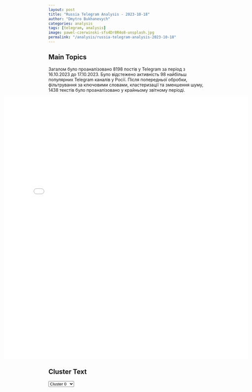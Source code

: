 ```yaml
---
layout: post
title: "Russia Telegram Analysis - 2023-10-18"
author: "Dmytro Bukhanevych"
categories: analysis
tags: [telegram, analysis]
image: pawel-czerwinski-sfs4Dr8R4o8-unsplash.jpg
permalink: "/analysis/russia-telegram-analysis-2023-10-18"
---
```


<style>
    /* Adjusting iframe-container styles */
    .wide-iframe-container {
        width: calc(100% + 30vw);  /* Extending the width */
        margin-left: -15vw;       /* Negative margin to push to the left */
        overflow: hidden;         /* In case the iframe content spills over */
    }

    .wide-iframe-container iframe {
        width: 100%;  /* Making the iframe take the full width of its container */
        border: none; /* Removing any borders from the iframe */
    }

    /* Toggle mechanism */
    .hidden {
        display: none;
    }
    
    .show-content-target:checked + .show-content {
        display: block;
    }
</style>

<h2>Main Topics</h2>
<p>Загалом було проаналізовано 8198 постів у Telegram за період з 16.10.2023 до 17.10.2023. Було відстежено активність 98 найбільш популярних Telegram каналів у Росії. Після попередньої обробки, фільтрування за ключовими словами, кластеризації та зменшення шуму, 1438 текстів було проаналізовано у крайньому звітному періоді.</p>
<!-- Embedding Main Plotly Visualization -->
<div class="wide-iframe-container">
    <iframe src="{{site.baseurl}}/visualizations/2023-10-18/fig_topics_time.html" height="850"></iframe>
</div>


<h2>Cluster Text</h2>

<!-- Dropdown to select a cluster -->
<select id="clusterSelector" onchange="displayClusterText()">
<option value="0">Cluster 0</option><option value="1">Cluster 1</option><option value="2">Cluster 2</option><option value="3">Cluster 3</option><option value="4">Cluster 4</option><option value="5">Cluster 5</option><option value="6">Cluster 6</option><option value="7">Cluster 7</option><option value="8">Cluster 8</option><option value="9">Cluster 9</option><option value="10">Cluster 10</option><option value="11">Cluster 11</option><option value="12">Cluster 12</option><option value="13">Cluster 13</option><option value="14">Cluster 14</option><option value="15">Cluster 15</option><option value="16">Cluster 16</option><option value="17">Cluster 17</option>
</select>

<!-- Display area for the selected cluster's text -->
<div id="clusterTextDisplay" class="hidden"></div>

<script type="text/javascript">
    var clusterDetails = {"0": "<b>Total Posts:</b> 174<br><b>Date:</b> 2023-10-17 22:33:37+03:00<br><b>Author:</b> lentadnya<br><b>Link:</b> https://t.me/s/lentadnya/94150<br><b>Subscribers:</b> 229400<br><b>Text:</b> \u0422\u0435\u043a\u0441\u0442: \ud83d\udd3a \u0414\u0435\u043c\u043e\u043d\u0441\u0442\u0440\u0430\u043d\u0442\u044b \u0430\u0442\u0430\u043a\u043e\u0432\u0430\u043b\u0438 \u0438\u0437\u0440\u0430\u0438\u043b\u044c\u0441\u043a\u043e\u0435 \u043f\u043e\u0441\u043e\u043b\u044c\u0441\u0442\u0432\u043e \u0432 \u0418\u043e\u0440\u0434\u0430\u043d\u0438\u0438. \u0427\u0442\u043e \u0435\u0449\u0451 \u0438\u0437\u0432\u0435\u0441\u0442\u043d\u043e \u043e \u043f\u043e\u0441\u043b\u0435\u0434\u0441\u0442\u0432\u0438\u044f\u0445 \u0440\u0430\u043a\u0435\u0442\u043d\u043e\u0433\u043e \u0443\u0434\u0430\u0440\u0430 \u043f\u043e \u0431\u043e\u043b\u044c\u043d\u0438\u0446\u0435 \u0432 \u0441\u0435\u043a\u0442\u043e\u0440\u0435 \u0413\u0430\u0437\u0430:\u2014 \u0421\u0428\u0410 \u043f\u0440\u0438\u0437\u0432\u0430\u043b\u0438 \u0418\u0437\u0440\u0430\u0438\u043b\u044c \u00ab\u0441\u043e\u0431\u043b\u044e\u0434\u0430\u0442\u044c \u0437\u0430\u043a\u043e\u043d\u044b \u0432\u043e\u0439\u043d\u044b\u00bb;\u2014 \u042d\u0440\u0434\u043e\u0433\u0430\u043d \u043f\u0440\u0438\u0437\u0432\u0430\u043b \u043c\u0435\u0436\u0434\u0443\u043d\u0430\u0440\u043e\u0434\u043d\u043e\u0435 \u0441\u043e\u043e\u0431\u0449\u0435\u0441\u0442\u0432\u043e \u043f\u0440\u0438\u043d\u044f\u0442\u044c \u043c\u0435\u0440\u044b, \u0447\u0442\u043e\u0431\u044b \u043e\u0441\u0442\u0430\u043d\u043e\u0432\u0438\u0442\u044c \u043d\u0435\u0432\u0438\u0434\u0430\u043d\u043d\u0443\u044e \u0436\u0435\u0441\u0442\u043e\u043a\u043e\u0441\u0442\u044c;\u2014 \u0410\u0440\u043c\u0438\u044f \u043e\u0431\u043e\u0440\u043e\u043d\u044b \u0418\u0437\u0440\u0430\u0438\u043b\u044f \u043e\u0442\u0440\u0438\u0446\u0430\u0435\u0442 \u0441\u0432\u043e\u044e \u043f\u0440\u0438\u0447\u0430\u0441\u0442\u043d\u043e\u0441\u0442\u044c \u043a \u0432\u0437\u0440\u044b\u0432\u0443;\u2014 \u0418\u0437\u0440\u0430\u0438\u043b\u044c \u0440\u0435\u043a\u043e\u043c\u0435\u043d\u0434\u043e\u0432\u0430\u043b \u0441\u0432\u043e\u0438\u043c \u0433\u0440\u0430\u0436\u0434\u0430\u043d\u0430\u043c \u0432 \u0422\u0443\u0440\u0446\u0438\u0438 \u0441\u0440\u043e\u0447\u043d\u043e \u043f\u043e\u043a\u0438\u043d\u0443\u0442\u044c \u044d\u0442\u0443 \u0441\u0442\u0440\u0430\u043d\u0443;\u2014 \u041c\u0430\u0441\u0441\u043e\u0432\u044b\u0435 \u0430\u043a\u0446\u0438\u0438 \u043f\u0440\u043e\u0442\u0435\u0441\u0442\u0430 \u043f\u0440\u043e\u0445\u043e\u0434\u044f\u0442 \u0432 \u0425\u0435\u0432\u0440\u043e\u043d\u0435, \u0432 \u0418\u0435\u0440\u0443\u0441\u0430\u043b\u0438\u043c\u0435 \u043d\u0430\u0447\u0430\u043b\u0430\u0441\u044c \u0441\u0442\u0440\u0435\u043b\u044c\u0431\u0430\ud83d\udc49 \u041f\u043e\u0434\u043f\u0438\u0448\u0438\u0441\u044c \u043d\u0430 \u041b\u0435\u043d\u0442\u0443 \u0434\u043d\u044f", "1": "<b>Total Posts:</b> 15<br><b>Date:</b> 2023-10-17 23:18:29+03:00<br><b>Author:</b> bbbreaking<br><b>Link:</b> https://t.me/s/bbbreaking/167696<br><b>Subscribers:</b> 1560000<br><b>Text:</b> \u0422\u0435\u043a\u0441\u0442: \u26a1\ufe0f\u0411\u0430\u0439\u0434\u0435\u043d \u043f\u043b\u0430\u043d\u0438\u0440\u0443\u0435\u0442 \u0437\u0430\u043f\u0440\u043e\u0441\u0438\u0442\u044c \u0443 \u041a\u043e\u043d\u0433\u0440\u0435\u0441\u0441\u0430 \u043e\u043a\u043e\u043b\u043e $100 \u043c\u043b\u0440\u0434 \u043d\u0430 \u043f\u043e\u043c\u043e\u0449\u044c \u0423\u043a\u0440\u0430\u0438\u043d\u0435 \u0438 \u0418\u0437\u0440\u0430\u0438\u043b\u044e \u2014 Bloomberg", "2": "<b>Total Posts:</b> 383<br><b>Date:</b> 2023-10-17 17:04:02+03:00<br><b>Author:</b> bloknot_rossiya<br><b>Link:</b> https://t.me/s/bloknot_rossiya/46423<br><b>Subscribers:</b> 202800<br><b>Text:</b> \u0422\u0435\u043a\u0441\u0442: \u0412\u0421\u0423 \u043d\u0430\u043d\u0435\u0441\u043b\u0438 \u0440\u0430\u043a\u0435\u0442\u043d\u044b\u0435 \u0443\u0434\u0430\u0440\u044b \u043f\u043e \u0411\u0435\u0440\u0434\u044f\u043d\u0441\u043a\u0443 \u0438 \u041b\u0443\u0433\u0430\u043d\u0441\u043a\u0443: \u043f\u043e\u0441\u0442\u0443\u043f\u0430\u0435\u0442 \u0438\u043d\u0444\u043e\u0440\u043c\u0430\u0446\u0438\u044f \u043e \u0432\u043e\u0437\u043c\u043e\u0436\u043d\u043e\u043c \u0441\u0435\u0440\u044c\u0435\u0437\u043d\u043e\u043c \u0443\u0449\u0435\u0440\u0431\u0435 \u0443\u0434\u0430\u0440\u043d\u044b\u043c \u0432\u0435\u0440\u0442\u043e\u043b\u0435\u0442\u0430\u043c \u041a\u0430-52\u0411\u044b\u0432\u0448\u0438\u0439 \u0434\u0435\u043f\u0443\u0442\u0430\u0442 \u0412\u0435\u0440\u0445\u043e\u0432\u043d\u043e\u0439 \u0440\u0430\u0434\u044b \u041e\u043b\u0435\u0433 \u0426\u0430\u0440\u0435\u0432 \u0441\u043e\u043e\u0431\u0449\u0438\u043b \u043e \u0441\u0435\u0440\u0438\u0438 \u0432\u0437\u0440\u044b\u0432\u043e\u0432 \u0432 \u0411\u0435\u0440\u0434\u044f\u043d\u0441\u043a\u0435 \u0432 2:30: \u043f\u043e \u0435\u0433\u043e \u0434\u0430\u043d\u043d\u044b\u043c, \u00ab\u0431\u044b\u043b\u043e \u043f\u043e\u043f\u0430\u0434\u0430\u043d\u0438\u0435 \u043f\u043e \u043d\u0430\u0448\u0438\u043c \u0430\u044d\u0440\u043e\u0434\u0440\u043e\u043c\u0430\u043c\u00bb. \u0421\u043e \u0441\u0442\u043e\u0440\u043e\u043d\u044b \u041c\u0438\u043d\u043e\u0431\u043e\u0440\u043e\u043d\u044b \u0420\u0424 \u043e\u043f\u0440\u043e\u0432\u0435\u0440\u0436\u0435\u043d\u0438\u044f \u043d\u0435\u0442, \u0430 \u0435\u0441\u0442\u044c \u0442\u043e\u043b\u044c\u043a\u043e \u0434\u0430\u043d\u043d\u044b\u0435 \u043e\u0431 \u0443\u0441\u043f\u0435\u0448\u043d\u043e\u0439 \u0440\u0430\u0431\u043e\u0442\u0435 \u041f\u0412\u041e. \u041d\u043e \u043e \u043a\u0430\u043a\u043e\u043c \u0433\u043e\u0440\u043e\u0434\u0435 \u0440\u0435\u0447\u044c - \u043d\u0435 \u044f\u0441\u043d\u043e. \u0420\u044f\u0434 \u0440\u043e\u0441\u0441\u0438\u0439\u0441\u043a\u0438\u0445 \u0432\u043e\u0435\u043d\u043a\u043e\u0440\u043e\u0432 \u043f\u043e\u0434\u0442\u0432\u0435\u0440\u0436\u0434\u0430\u0435\u0442: \u0443\u0434\u0430\u0440 \u0431\u044b\u043b! WarGonzo \u043f\u0438\u0448\u0435\u0442, \u0447\u0442\u043e \u043d\u043e\u0447\u044c\u044e \u0412\u0421\u0423 \u0430\u0442\u0430\u043a\u043e\u0432\u0430\u043b\u0438 \u0430\u044d\u0440\u043e\u0434\u0440\u043e\u043c \u0432 \u0440\u0430\u0439\u043e\u043d\u0435 \u0411\u0435\u0440\u0434\u044f\u043d\u0441\u043a\u0430. \u041f\u0440\u0435\u0434\u043f\u043e\u043b\u043e\u0436\u0438\u0442\u0435\u043b\u044c\u043d\u043e - \u0440\u0430\u043a\u0435\u0442\u0430\u043c\u0438 ATACMS \u0441 \u043a\u0430\u0441\u0441\u0435\u0442\u043d\u044b\u043c\u0438 \u0431\u043e\u0435\u043f\u0440\u0438\u043f\u0430\u0441\u0430\u043c\u0438, \u043f\u043e\u0441\u0442\u0430\u0432\u043b\u0435\u043d\u043d\u044b\u043c\u0438 \u041a\u0438\u0435\u0432\u0443 \u0438\u0437 \u0421\u0428\u0410. \u0421\u043e\u043e\u0431\u0449\u0430\u0435\u0442\u0441\u044f \u043e \u0431\u043e\u043b\u044c\u0448\u043e\u043c \u043a\u043e\u043b\u0438\u0447\u0435\u0441\u0442\u0432\u0435 \u0432\u0437\u0440\u044b\u0432\u043e\u0432, \u0430 \u0442\u0430\u043a\u0436\u0435 \u0438\u043c\u0435\u044e\u0449\u0438\u0445\u0441\u044f \u043f\u043e\u0442\u0435\u0440\u044f\u0445. \u041f\u043e\u0434\u0442\u0432\u0435\u0440\u0436\u0434\u0430\u0435\u0442 \u0443\u0434\u0430\u0440 \u0440\u0430\u043a\u0435\u0442\u0430\u043c\u0438 ATACMS \u043f\u043e \u0430\u044d\u0440\u043e\u0434\u0440\u043e\u043c\u0443 \u0438 \u0422\u0413-\u043a\u0430\u043d\u0430\u043b Fighterbomber. \u042f\u043a\u043e\u0431\u044b, \u0440\u0435\u0447\u044c \u0438\u0434\u0435\u0442 \u043e \u043f\u043e\u0432\u0440\u0435\u0436\u0434\u0435\u043d\u0438\u0438 \u0434\u0435\u0432\u044f\u0442\u0438 \u0432\u0435\u0440\u0442\u043e\u043b\u0435\u0442\u043e\u0432, \u043f\u0443\u0441\u043a\u043e\u0432\u043e\u0439 \u0443\u0441\u0442\u0430\u043d\u043e\u0432\u043a\u0438 \u041f\u0412\u041e, \u0443\u043d\u0438\u0447\u0442\u043e\u0436\u0435\u043d\u0438\u0438 \u0441\u043a\u043b\u0430\u0434\u0430 \u0431\u043e\u0435\u043f\u0440\u0438\u043f\u0430\u0441\u043e\u0432. \u0410\u043c\u0435\u0440\u0438\u043a\u0430\u043d\u0446\u044b \u0434\u043e\u043b\u0436\u043d\u044b \u043d\u0435\u0441\u0442\u0438 \u043e\u0442\u0432\u0435\u0442\u0441\u0442\u0432\u0435\u043d\u043d\u043e\u0441\u0442\u044c \u0437\u0430 \u0438\u0441\u043f\u043e\u043b\u044c\u0437\u043e\u0432\u0430\u043d\u0438\u0435 \u0438\u0445 \u0440\u0430\u043a\u0435\u0442 \u043f\u0440\u043e\u0442\u0438\u0432 \u0420\u043e\u0441\u0441\u0438\u0438?\ud83d\udcd3 \u0411\u043b\u043e\u043a\u043d\u043e\u0442 \u0420\u043e\u0441\u0441\u0438\u044f \ud83c\uddf7\ud83c\uddfa", "3": "<b>Total Posts:</b> 134<br><b>Date:</b> 2023-10-17 18:34:49+03:00<br><b>Author:</b> olegtsarov<br><b>Link:</b> https://t.me/s/olegtsarov/9026<br><b>Subscribers:</b> 284200<br><b>Text:</b> \u0422\u0435\u043a\u0441\u0442: \u041f\u0438\u0448\u0443\u0442, \u0447\u0442\u043e \u0421\u0435\u043d\u0430\u0442\u043e\u0440 \u043e\u0442 \u0423\u0434\u043c\u0443\u0440\u0442\u0438\u0438 \u042e\u0440\u0438\u0439 \u0424\u0451\u0434\u043e\u0440\u043e\u0432 \u043d\u0430\u043f\u0438\u0441\u0430\u043b \u0437\u0430\u044f\u0432\u043b\u0435\u043d\u0438\u0435 \u0432 \u043e\u0440\u0433\u0430\u043d\u044b \u043f\u043e \u043f\u043e\u0432\u043e\u0434\u0443 \u0434\u0438\u0441\u043a\u0440\u0435\u0434\u0438\u0442\u0430\u0446\u0438\u0438 \u0420\u043e\u0441\u0441\u0438\u0439\u0441\u043a\u043e\u0439 \u0430\u0440\u043c\u0438\u0438 \u0441\u043e \u0441\u0442\u043e\u0440\u043e\u043d\u044b \u043a\u0430\u043d\u0430\u043b\u043e\u0432 \u0420\u043e\u043c\u0430\u043d\u043e\u0432, \u0414\u0432\u0430 \u041c\u0430\u0439\u043e\u0440\u0430, \u0410\u043b\u0435\u0445\u0438\u043d \u0438 \u0422\u0440\u0438\u043d\u0430\u0434\u0446\u0430\u0442\u044b\u0439.\u0420\u043e\u043c\u0430\u043d\u043e\u0432 \u043f\u0438\u0448\u0435\u0442, \u0447\u0442\u043e \u043f\u043e\u043b\u0443\u0447\u0438\u043b \u043f\u0440\u0435\u0434\u043e\u0441\u0442\u0435\u0440\u0435\u0436\u0435\u043d\u0438\u0435 \u043e\u0442 \u041c\u0412\u0414 \u043f\u043e \u044d\u0442\u043e\u043c\u0443 \u043f\u043e\u0432\u043e\u0434\u0443. \u041f\u0440\u0438\u0433\u043b\u0430\u0448\u0430\u044e \u042e\u0440\u0438\u044f \u0412\u0438\u043a\u0442\u043e\u0440\u043e\u0432\u0438\u0447\u0430 \u0432 \u043b\u044e\u0431\u0443\u044e \u0433\u0443\u043c\u0430\u043d\u0438\u0442\u0430\u0440\u043d\u0443\u044e \u043f\u043e\u0435\u0437\u0434\u043a\u0443 \u0432 \u0437\u043e\u043d\u0435 \u0421\u0412\u041e \u043f\u043e \u043f\u0435\u0440\u0435\u0434\u043e\u0432\u043e\u0439 \u0432 \u043b\u044e\u0431\u043e\u0439 \u0443\u0434\u043e\u0431\u043d\u044b\u0439 \u0434\u043b\u044f \u043d\u0435\u0433\u043e \u043c\u043e\u043c\u0435\u043d\u0442.\u041f\u043e\u043a\u0430 \u0432\u0438\u0434\u0435\u043b \u043d\u0430 \u0444\u0440\u043e\u043d\u0442\u0435 \u043b\u0438\u0448\u044c \u0434\u0432\u0443\u0445 \u0441\u0435\u043d\u0430\u0442\u043e\u0440\u043e\u0432 \u043e\u0442 \u00ab\u043c\u0430\u0442\u0435\u0440\u0438\u043a\u043e\u0432\u043e\u0439 \u0420\u043e\u0441\u0441\u0438\u0438\u00bb: \u0410\u043d\u0434\u0440\u0435\u044f \u0422\u0443\u0440\u0447\u0430\u043a\u0430 \u0438 \u0414\u043c\u0438\u0442\u0440\u0438\u044f \u0420\u043e\u0433\u043e\u0437\u0438\u043d\u0430. \u041e\u0447\u0435\u043d\u044c \u0443\u0432\u0430\u0436\u0430\u044e \u0438\u0445 \u0437\u0430 \u0438\u0445 \u0432\u043a\u043b\u0430\u0434 \u0432 \u043f\u043e\u0431\u0435\u0434\u0443. \u041e\u0441\u0442\u0430\u043b\u044c\u043d\u044b\u0445 \u0441\u0435\u043d\u0430\u0442\u043e\u0440\u043e\u0432 \u043f\u0440\u0438\u0433\u043b\u0430\u0448\u0430\u0435\u043c \u0432 \u043d\u043e\u0432\u044b\u0435 \u0440\u0435\u0433\u0438\u043e\u043d\u044b \u0420\u043e\u0441\u0441\u0438\u0438.\u041b\u0443\u0447\u0448\u0435 \u043e\u0434\u0438\u043d \u0440\u0430\u0437 \u0443\u0432\u0438\u0434\u0435\u0442\u044c, \u0447\u0435\u043c \u0441\u0435\u043c\u044c \u0440\u0430\u0437 \u043d\u0430\u043f\u0438\u0441\u0430\u0442\u044c \u0437\u0430\u044f\u0432\u043b\u0435\u043d\u0438\u0435 \u043d\u0430 \u0432\u043e\u0435\u043d\u043d\u044b\u0445 \u0431\u043b\u043e\u0433\u0435\u0440\u043e\u0432.\u0416\u0418\u0412\u041e\u0412Z", "4": "<b>Total Posts:</b> 18<br><b>Date:</b> 2023-10-17 00:48:11+03:00<br><b>Author:</b> bbbreaking<br><b>Link:</b> https://t.me/s/bbbreaking/167596<br><b>Subscribers:</b> 1560000<br><b>Text:</b> \u0422\u0435\u043a\u0441\u0442: \u26a1\ufe0f\u0421\u0428\u0410 \u043d\u0430\u043f\u0440\u0430\u0432\u043b\u044f\u0435\u0442 \u043a \u0431\u0435\u0440\u0435\u0433\u0430\u043c \u0418\u0437\u0440\u0430\u0438\u043b\u044f 2 \u0442\u044b\u0441\u044f\u0447\u0438 \u043c\u043e\u0440\u0441\u043a\u0438\u0445 \u043f\u0435\u0445\u043e\u0442\u0438\u043d\u0446\u0435\u0432 \u0438\u0437 \u0431\u0440\u0438\u0433\u0430\u0434\u044b \u0431\u044b\u0441\u0442\u0440\u043e\u0433\u043e \u0440\u0435\u0430\u0433\u0438\u0440\u043e\u0432\u0430\u043d\u0438\u044f \u2014 CNN \u0441\u043e \u0441\u0441\u044b\u043b\u043a\u043e\u0439 \u043d\u0430 \u0438\u0441\u0442\u043e\u0447\u043d\u0438\u043a", "5": "<b>Total Posts:</b> 45<br><b>Date:</b> 2023-10-17 10:12:39+03:00<br><b>Author:</b> oldlentach<br><b>Link:</b> https://t.me/s/oldlentach/75684<br><b>Subscribers:</b> 316300<br><b>Text:</b> \u0422\u0435\u043a\u0441\u0442: \u0418\u0437\u0440\u0430\u0438\u043b\u044c \u0438 \u041f\u0430\u043b\u0435\u0441\u0442\u0438\u043d\u0430. \u0413\u043b\u0430\u0432\u043d\u043e\u0435 \u0437\u0430 \u043d\u043e\u0447\u044c:\u2014 \u0410\u0440\u043c\u0438\u044f \u0418\u0437\u0440\u0430\u0438\u043b\u044f \u043f\u0440\u043e\u0434\u043e\u043b\u0436\u0430\u0435\u0442 \u043d\u0430\u043d\u043e\u0441\u0438\u0442\u044c \u0430\u0432\u0438\u0430\u0443\u0434\u0430\u0440\u044b \u043f\u043e \u043e\u0431\u044a\u0435\u043a\u0442\u0430\u043c \u00ab\u0425\u0435\u0437\u0431\u043e\u043b\u043b\u0430\u0445\u00bb \u0432 \u041b\u0438\u0432\u0430\u043d\u0435;\u2014 \u0410\u0440\u043c\u0438\u044f \u043e\u0431\u043e\u0440\u043e\u043d\u044b \u0418\u0437\u0440\u0430\u0438\u043b\u044f \u043d\u0430\u043d\u0435\u0441\u043b\u0430 \u0443\u0434\u0430\u0440 \u043f\u043e \u0431\u0430\u043d\u043a\u0443, \u0438\u0441\u043f\u043e\u043b\u044c\u0437\u0443\u0435\u043c\u043e\u043c\u0443 \u0425\u0410\u041c\u0410\u0421 \u0434\u043b\u044f \u0444\u0438\u043d\u0430\u043d\u0441\u0438\u0440\u043e\u0432\u0430\u043d\u0438\u044f \u0434\u0435\u044f\u0442\u0435\u043b\u044c\u043d\u043e\u0441\u0442\u0438 \u0432 \u0441\u0435\u043a\u0442\u043e\u0440\u0435 \u0413\u0430\u0437\u0430, \u0433\u043e\u0432\u043e\u0440\u0438\u0442\u0441\u044f \u0432 \u0441\u043e\u043e\u0431\u0449\u0435\u043d\u0438\u0438 \u0430\u0440\u043c\u0438\u0438. \u041a\u0440\u043e\u043c\u0435 \u0442\u043e\u0433\u043e, \u043d\u043e\u0447\u044c\u044e \u043e\u043d\u0430 \u043d\u0430\u043d\u0435\u0441\u043b\u0430 \u0443\u0434\u0430\u0440\u044b \u043f\u043e \u0432\u043e\u0435\u043d\u043d\u044b\u043c \u043e\u0431\u044a\u0435\u043a\u0442\u0430\u043c, \u043f\u0440\u0438\u043d\u0430\u0434\u043b\u0435\u0436\u0430\u0449\u0438\u043c \u0425\u0410\u041c\u0410\u0421 \u0438 \u00ab\u0414\u0436\u0438\u0445\u0430\u0434\u0443\u00bb;\u2014 \u041f\u0440\u0438 \u0443\u0434\u0430\u0440\u0435 \u0438\u0437\u0440\u0430\u0438\u043b\u044c\u0441\u043a\u0438\u0445 \u0432\u043e\u0435\u043d\u043d\u044b\u0445 \u0443\u0431\u0438\u0442 \u0423\u0441\u0430\u043c\u0430 \u041c\u0430\u0437\u0438\u043d\u0438 \u2014 \u0433\u043b\u0430\u0432\u0430 \u0441\u043e\u0432\u0435\u0442\u0430 (\u0448\u0443\u0440\u044b) \u043f\u0430\u043b\u0435\u0441\u0442\u0438\u043d\u0441\u043a\u043e\u0439 \u0433\u0440\u0443\u043f\u043f\u0438\u0440\u043e\u0432\u043a\u0438 \u0425\u0410\u041c\u0410\u0421 \u0432 \u0441\u0435\u043a\u0442\u043e\u0440\u0435 \u0413\u0430\u0437\u0430, \u043a\u043e\u0442\u043e\u0440\u044b\u0439 \u0437\u0430\u043d\u0438\u043c\u0430\u043b\u0441\u044f \u0437\u0430\u0445\u0432\u0430\u0447\u0435\u043d\u043d\u044b\u043c\u0438 \u0433\u0440\u0443\u043f\u043f\u0438\u0440\u043e\u0432\u043a\u043e\u0439 \u0437\u0430\u043b\u043e\u0436\u043d\u0438\u043a\u0430\u043c\u0438 \u0438 \u0440\u0443\u043a\u043e\u0432\u043e\u0434\u0438\u043b \u00ab\u0442\u0435\u0440\u0440\u043e\u0440\u0438\u0441\u0442\u0438\u0447\u0435\u0441\u043a\u043e\u0439 \u0434\u0435\u044f\u0442\u0435\u043b\u044c\u043d\u043e\u0441\u0442\u044c\u044e \u043f\u0440\u043e\u0442\u0438\u0432 \u0418\u0437\u0440\u0430\u0438\u043b\u044f\u00bb;\u2014 AFP: \u0432 \u0418\u0437\u0440\u0430\u0438\u043b\u0435 \u043d\u0430\u0447\u043d\u0443\u0442 \u0432\u043e\u043e\u0440\u0443\u0436\u0430\u0442\u044c \u0434\u043e\u0431\u0440\u043e\u0432\u043e\u043b\u044c\u0446\u0435\u0432 \u0434\u043b\u044f \u0437\u0430\u0449\u0438\u0442\u044b \u0433\u043e\u0440\u043e\u0434\u043e\u0432 \u043f\u043e \u0432\u0441\u0435\u0439 \u0441\u0442\u0440\u0430\u043d\u0435;\u2014 \u0410\u0440\u043c\u0438\u044f \u043e\u0431\u043e\u0440\u043e\u043d\u044b \u0418\u0437\u0440\u0430\u0438\u043b\u044f \u0443\u043d\u0438\u0447\u0442\u043e\u0436\u0438\u043b\u0430 \u0447\u0435\u0442\u044b\u0440\u0435\u0445 \u0442\u0435\u0440\u0440\u043e\u0440\u0438\u0441\u0442\u043e\u0432, \u043f\u043e\u043f\u044b\u0442\u0430\u0432\u0448\u0438\u0445\u0441\u044f \u043f\u0440\u043e\u043d\u0438\u043a\u043d\u0443\u0442\u044c \u0432 \u0441\u0442\u0440\u0430\u043d\u0443 \u0438\u0437 \u041b\u0438\u0432\u0430\u043d\u0430;\u2014 \u041b\u0438\u0432\u0430\u043d\u0441\u043a\u043e\u0435 \u0430\u0433\u0435\u043d\u0442\u0441\u0442\u0432\u043e Al Wataniya: \u0410\u0440\u043c\u0438\u044f \u043e\u0431\u043e\u0440\u043e\u043d\u044b \u0418\u0437\u0440\u0430\u0438\u043b\u044f \u043f\u0440\u0438\u043c\u0435\u043d\u0438\u043b\u0430 \u0431\u043e\u0435\u043f\u0440\u0438\u043f\u0430\u0441\u044b \u0441 \u0431\u0435\u043b\u044b\u043c \u0444\u043e\u0441\u0444\u043e\u0440\u043e\u043c \u043f\u0440\u0438 \u043e\u0431\u0441\u0442\u0440\u0435\u043b\u0435 \u043b\u0438\u0432\u0430\u043d\u0441\u043a\u0438\u0445 \u043f\u0440\u0438\u0433\u0440\u0430\u043d\u0438\u0447\u043d\u044b\u0445 \u0440\u0430\u0439\u043e\u043d\u043e\u0432", "6": "<b>Total Posts:</b> 36<br><b>Date:</b> 2023-10-17 08:11:32+03:00<br><b>Author:</b> rt_russian<br><b>Link:</b> https://t.me/s/rt_russian/176162<br><b>Subscribers:</b> 793700<br><b>Text:</b> \u0422\u0435\u043a\u0441\u0442: \u2757\ufe0f\u0413\u043e\u0441\u0434\u0443\u043c\u0430 \u043d\u0430\u0447\u0438\u043d\u0430\u0435\u0442 \u043f\u0440\u043e\u0446\u0435\u0434\u0443\u0440\u0443 \u043e\u0442\u0437\u044b\u0432\u0430 \u0440\u0430\u0442\u0438\u0444\u0438\u043a\u0430\u0446\u0438\u0438 \u0414\u043e\u0433\u043e\u0432\u043e\u0440\u0430 \u043e \u0432\u0441\u0435\u043e\u0431\u044a\u0435\u043c\u043b\u044e\u0449\u0435\u043c \u0437\u0430\u043f\u0440\u0435\u0449\u0435\u043d\u0438\u0438 \u044f\u0434\u0435\u0440\u043d\u044b\u0445 \u0438\u0441\u043f\u044b\u0442\u0430\u043d\u0438\u0439.\u041f\u0435\u0440\u0432\u043e\u0435 \u0447\u0442\u0435\u043d\u0438\u0435 \u0437\u0430\u043a\u043e\u043d\u043e\u043f\u0440\u043e\u0435\u043a\u0442\u0430 \u0441\u043e\u0441\u0442\u043e\u0438\u0442\u0441\u044f \u0441\u0435\u0433\u043e\u0434\u043d\u044f, 17 \u043e\u043a\u0442\u044f\u0431\u0440\u044f, \u0441\u043e\u043e\u0431\u0449\u0438\u043b \u0412\u044f\u0447\u0435\u0441\u043b\u0430\u0432 \u0412\u043e\u043b\u043e\u0434\u0438\u043d: \u00ab\u041d\u0430 \u043f\u0440\u043e\u0442\u044f\u0436\u0435\u043d\u0438\u0438 23 \u043b\u0435\u0442 \u043c\u044b \u0436\u0434\u0430\u043b\u0438, \u0447\u0442\u043e \u0421\u0428\u0410 \u0440\u0430\u0442\u0438\u0444\u0438\u0446\u0438\u0440\u0443\u044e\u0442 \u044d\u0442\u043e\u0442 \u0434\u043e\u0433\u043e\u0432\u043e\u0440 (\u0414\u0412\u0417\u042f\u0418). \u041d\u043e \u0412\u0430\u0448\u0438\u043d\u0433\u0442\u043e\u043d \u0438\u0437-\u0437\u0430 \u0441\u0432\u043e\u0438\u0445 \u0434\u0432\u043e\u0439\u043d\u044b\u0445 \u0441\u0442\u0430\u043d\u0434\u0430\u0440\u0442\u043e\u0432, \u0431\u0435\u0437\u043e\u0442\u0432\u0435\u0442\u0441\u0442\u0432\u0435\u043d\u043d\u043e\u0433\u043e \u043e\u0442\u043d\u043e\u0448\u0435\u043d\u0438\u044f \u043a \u0432\u043e\u043f\u0440\u043e\u0441\u0430\u043c \u0433\u043b\u043e\u0431\u0430\u043b\u044c\u043d\u043e\u0439 \u0431\u0435\u0437\u043e\u043f\u0430\u0441\u043d\u043e\u0441\u0442\u0438 \u043d\u0435 \u0441\u0434\u0435\u043b\u0430\u043b \u044d\u0442\u043e\u0433\u043e\u00bb.\ud83d\udfe9 RT \u043d\u0430 \u0440\u0443\u0441\u0441\u043a\u043e\u043c", "7": "<b>Total Posts:</b> 116<br><b>Date:</b> 2023-10-17 14:23:01+03:00<br><b>Author:</b> voenacher<br><b>Link:</b> https://t.me/s/voenacher/54549<br><b>Subscribers:</b> 746700<br><b>Text:</b> \u0422\u0435\u043a\u0441\u0442: \u0421\u0435\u0433\u043e\u0434\u043d\u044f \u0412\u043b\u0430\u0434\u0438\u043c\u0438\u0440 \u041f\u0443\u0442\u0438\u043d \u043f\u0440\u0438\u0431\u044b\u043b \u0432 \u041f\u0435\u043a\u0438\u043d \u0441 \u0434\u0432\u0443\u0445\u0434\u043d\u0435\u0432\u043d\u044b\u043c \u0432\u0438\u0437\u0438\u0442\u043e\u043c. \u041f\u0440\u0435\u0437\u0438\u0434\u0435\u043d\u0442 \u0420\u043e\u0441\u0441\u0438\u0438 \u043f\u0440\u0438\u043c\u0435\u0442 \u0443\u0447\u0430\u0441\u0442\u0438\u0435 \u0432 III \u041c\u0435\u0436\u0434\u0443\u043d\u0430\u0440\u043e\u0434\u043d\u043e\u043c \u0444\u043e\u0440\u0443\u043c\u0435 \u00ab\u041e\u0434\u0438\u043d \u043f\u043e\u044f\u0441, \u043e\u0434\u0438\u043d \u043f\u0443\u0442\u044c\u00bb, \u0430 \u0442\u0430\u043a\u0436\u0435 \u043f\u0440\u043e\u0432\u0435\u0434\u0451\u0442 \u043f\u0435\u0440\u0435\u0433\u043e\u0432\u043e\u0440\u044b \u0441 \u041f\u0440\u0435\u0434\u0441\u0435\u0434\u0430\u0442\u0435\u043b\u0435\u043c \u041a\u041d\u0420 \u0421\u0438 \u0426\u0437\u0438\u043d\u044c\u043f\u0438\u043d\u043e\u043c.\u0420\u0430\u043d\u0435\u0435 \u0441\u0435\u0433\u043e\u0434\u043d\u044f \u041f\u0443\u0442\u0438\u043d \u0443\u0436\u0435 \u043f\u0440\u043e\u0432\u0435\u043b \u0432\u0441\u0442\u0440\u0435\u0447\u0438 \u0441 \u043f\u0440\u0435\u0437\u0438\u0434\u0435\u043d\u0442\u043e\u043c \u0412\u044c\u0435\u0442\u043d\u0430\u043c\u0430 \u0412\u043e \u0412\u0430\u043d \u0422\u0445\u044b\u043e\u043d\u0433\u043e\u043c, \u043f\u0440\u0435\u043c\u044c\u0435\u0440-\u043c\u0438\u043d\u0438\u0441\u0442\u0440\u043e\u043c \u0422\u0430\u0438\u043b\u0430\u043d\u0434\u0430 \u0421\u0435\u0442\u0442\u0445\u0430 \u0422\u0445\u0430\u0432\u0438\u0441\u0438\u043d\u043e\u043c \u0438 \u043f\u0440\u0435\u043c\u044c\u0435\u0440-\u043c\u0438\u043d\u0438\u0441\u0442\u0440\u043e\u043c \u0412\u0435\u043d\u0433\u0440\u0438\u0438 \u0412\u0438\u043a\u0442\u043e\u0440\u043e\u043c \u041e\u0440\u0431\u0430\u043d\u043e\u043c.\u041c\u0438\u0440\u043e\u0432\u0430\u044f \u0438\u0437\u043e\u043b\u044f\u0446\u0438\u044f \u043a\u0430\u043a \u043e\u043d\u0430 \u0435\u0441\u0442\u044c \ud83d\ude0a", "8": "<b>Total Posts:</b> 23<br><b>Date:</b> 2023-10-17 22:56:07+03:00<br><b>Author:</b> readovkanews<br><b>Link:</b> https://t.me/s/readovkanews/67959<br><b>Subscribers:</b> 2350000<br><b>Text:</b> \u0422\u0435\u043a\u0441\u0442: \u0418\u0441\u043b\u0430\u043c\u0441\u043a\u0438\u0435 \u0441\u0442\u0440\u0430\u043d\u044b \u043f\u0440\u0438\u0441\u043e\u0435\u0434\u0438\u043d\u044f\u044e\u0442\u0441\u044f \u043a \u043f\u0440\u043e\u0442\u0435\u0441\u0442\u0430\u043c \u043f\u0440\u043e\u0442\u0438\u0432 \u0418\u0437\u0440\u0430\u0438\u043b\u044f \u0438\u0437-\u0437\u0430 \u0443\u0434\u0430\u0440\u0430 \u0426\u0410\u0425\u0410\u041b \u043f\u043e \u0433\u043e\u0441\u043f\u0438\u0442\u0430\u043b\u044e \u0432 \u0413\u0430\u0437\u0435\u0421\u0440\u0430\u0437\u0443 \u0432 \u043d\u0435\u0441\u043a\u043e\u043b\u044c\u043a\u0438\u0445 \u0441\u0442\u0440\u0430\u043d\u0430\u0445 \u0438\u0441\u043b\u0430\u043c\u0441\u043a\u043e\u0433\u043e \u043c\u0438\u0440\u0430 \u043d\u0430\u0447\u0430\u043b\u0438\u0441\u044c \u043c\u0430\u0441\u0448\u0442\u0430\u0431\u043d\u044b\u0435 \u043f\u0440\u043e\u0442\u0435\u0441\u0442\u044b \u043f\u043e\u0441\u043b\u0435 \u0443\u0434\u0430\u0440\u0430 \u043f\u043e \u043c\u0438\u0440\u043d\u044b\u043c \u0436\u0438\u0442\u0435\u043b\u044f\u043c\u0438 \u0432 \u0433\u043e\u0441\u043f\u0438\u0442\u0430\u043b\u0435 \u0410\u043b\u044c-\u0410\u0445\u0430\u043b\u0438 \u0432 \u0441\u0435\u043a\u0442\u043e\u0440\u0435 \u0413\u0430\u0437\u0430. \u0412 \u0441\u0442\u043e\u043b\u0438\u0446\u0435 \u0418\u043e\u0440\u0434\u0430\u043d\u0438\u0438 \u0440\u0430\u0437\u044a\u044f\u0440\u0435\u043d\u043d\u0430\u044f \u0442\u043e\u043b\u043f\u0430 \u0440\u0430\u0437\u0433\u0440\u043e\u043c\u0438\u043b\u0430 \u043f\u043e\u0441\u043e\u043b\u044c\u0441\u0442\u0432\u043e \u0418\u0437\u0440\u0430\u0438\u043b\u044f, \u0430 \u0432 \u041b\u0438\u0432\u0430\u043d\u0435 \u043f\u0440\u043e\u0442\u0435\u0441\u0442\u0443\u044e\u0449\u0438\u0435 \u0442\u0440\u0435\u0431\u0443\u044e\u0442 \u0440\u0443\u043a\u043e\u0432\u043e\u0434\u0441\u0442\u0432\u043e \u00ab\u0425\u0435\u0437\u0431\u043e\u043b\u043b\u044b\u00bb \u043d\u0430\u0447\u0430\u0442\u044c \u043e\u043f\u0435\u0440\u0430\u0446\u0438\u044e \u043f\u0440\u043e\u0442\u0438\u0432 \u00ab\u0441\u0438\u043e\u043d\u0438\u0441\u0442\u0441\u043a\u043e\u0433\u043e \u0440\u0435\u0436\u0438\u043c\u0430\u00bb. \u041f\u043e\u043b\u0438\u0442\u0438\u0447\u0435\u0441\u043a\u0438\u0439 \u0433\u043b\u0430\u0432\u0430 \u0434\u0432\u0438\u0436\u0435\u043d\u0438\u044f \u0425\u0410\u041c\u0410\u0421 \u043f\u0440\u0438\u0437\u0432\u0430\u043b \u0438\u0441\u043b\u0430\u043c\u0441\u043a\u0438\u0439 \u043c\u0438\u0440 \u043f\u0440\u043e\u0432\u0435\u0441\u0442\u0438 \u0434\u0435\u043c\u043e\u043d\u0441\u0442\u0440\u0430\u0446\u0438\u0438 \u043f\u0435\u0440\u0435\u0434 \u0438\u0437\u0440\u0430\u0438\u043b\u044c\u0441\u043a\u0438\u043c\u0438 \u043f\u043e\u0441\u043e\u043b\u044c\u0441\u0442\u0432\u0430\u043c\u0438 \u0432\u043e \u0432\u0441\u0435\u0445 \u0441\u0442\u0440\u0430\u043d\u0430\u0445. \u041f\u0440\u043e\u0442\u0435\u0441\u0442\u044b \u0443\u0436\u0435 \u043d\u0430\u0447\u0430\u043b\u0438\u0441\u044c \u0438 \u0432 \u0433\u043e\u0440\u043e\u0434\u0430\u0445 \u0418\u0437\u0440\u0430\u0438\u043b\u044f, \u043f\u043e \u043c\u0438\u0442\u0438\u043d\u0433\u0443\u044e\u0449\u0438\u043c, \u043f\u043e \u043d\u0435\u043a\u043e\u0442\u043e\u0440\u044b\u043c \u0434\u0430\u043d\u043d\u044b\u043c, \u0432\u043e\u0435\u043d\u043d\u044b\u0435 \u043e\u0442\u043a\u0440\u044b\u0432\u0430\u044e\u0442 \u043e\u0433\u043e\u043d\u044c.\u0418\u0437 \u043e\u0444\u0438\u0446\u0438\u0430\u043b\u044c\u043d\u044b\u0445 \u043b\u0438\u0446 \u0440\u0435\u0448\u0438\u0442\u0435\u043b\u044c\u043d\u043e \u043e\u0441\u0443\u0434\u0438\u043b\u0438 \u0430\u0432\u0438\u0430\u0443\u0434\u0430\u0440 \u043f\u043e \u0431\u043e\u043b\u044c\u043d\u0438\u0446\u0435 \u043f\u0440\u0435\u0434\u0441\u0442\u0430\u0432\u0438\u0442\u0435\u043b\u0438 \u0415\u0433\u0438\u043f\u0442\u0430, \u0418\u043e\u0440\u0434\u0430\u043d\u0438\u0438, \u041a\u0430\u0442\u0430\u0440, \u041a\u0430\u043d\u0430\u0434\u044b \u0438 \u0434\u0430\u0436\u0435 \u0421\u0428\u0410. \u0410 \u0420\u0435\u0434\u0436\u0435\u043f \u042d\u0440\u0434\u043e\u0433\u0430\u043d \u043f\u0440\u0438\u0437\u0432\u0430\u043b \u043e\u0441\u0442\u0430\u043d\u043e\u0432\u0438\u0442\u044c \u00ab\u0431\u0435\u0441\u043f\u0440\u0435\u0446\u0435\u0434\u0435\u043d\u0442\u043d\u0443\u044e \u0436\u0435\u0441\u0442\u043e\u043a\u043e\u0441\u0442\u044c \u0432 \u0413\u0430\u0437\u0435\u00bb, \u043f\u043e\u0441\u043b\u0435 \u0447\u0435\u0433\u043e \u0432\u043b\u0430\u0441\u0442\u0438 \u0418\u0437\u0440\u0430\u0438\u043b\u044f \u043f\u0440\u0438\u0437\u0432\u0430\u043b\u0438 \u0441\u0432\u043e\u0438\u0445 \u0433\u0440\u0430\u0436\u0434\u0430\u043d \u0441\u0440\u043e\u0447\u043d\u043e \u043f\u043e\u043a\u0438\u043d\u0443\u0442\u044c \u0422\u0443\u0440\u0446\u0438\u044e, \u0432 \u0410\u043d\u043a\u0430\u0440\u0435 \u043d\u0430\u0447\u0430\u043b\u0441\u044f \u043c\u0438\u0442\u0438\u043d\u0433. \u0420\u043e\u0441\u0441\u0438\u044f \u0438 \u041e\u0410\u042d \u0437\u0430\u043f\u0440\u043e\u0441\u0438\u043b\u0438 \u043d\u0430 \u0443\u0442\u0440\u043e 18 \u043e\u043a\u0442\u044f\u0431\u0440\u044f \u0441\u0440\u043e\u0447\u043d\u043e\u0435 \u043e\u0442\u043a\u0440\u044b\u0442\u043e\u0435 \u0437\u0430\u0441\u0435\u0434\u0430\u043d\u0438\u0435 \u0421\u0411 \u041e\u041e\u041d.", "9": "<b>Total Posts:</b> 62<br><b>Date:</b> 2023-10-17 10:16:42+03:00<br><b>Author:</b> rian_ru<br><b>Link:</b> https://t.me/s/rian_ru/218531<br><b>Subscribers:</b> 2990000<br><b>Text:</b> \u0422\u0435\u043a\u0441\u0442: \u041f\u0435\u0441\u043a\u043e\u0432: \u043a\u043e\u043d\u043a\u0443\u0440\u0435\u043d\u0442\u043e\u0432 \u0443 \u041f\u0443\u0442\u0438\u043d\u0430 \u0432 \u0420\u043e\u0441\u0441\u0438\u0438 \u043d\u0435\u0442 \u0438 \u0431\u044b\u0442\u044c \u043d\u0435 \u043c\u043e\u0436\u0435\u0442", "10": "<b>Total Posts:</b> 16<br><b>Date:</b> 2023-10-17 16:04:40+03:00<br><b>Author:</b> redakciya_channel<br><b>Link:</b> https://t.me/s/redakciya_channel/26039<br><b>Subscribers:</b> 1010000<br><b>Text:</b> \u0422\u0435\u043a\u0441\u0442: \u0413\u043e\u0441\u0434\u0443\u043c\u0430 \u043f\u0440\u0438\u043d\u044f\u043b\u0430 \u0432 \u043f\u0435\u0440\u0432\u043e\u043c \u0447\u0442\u0435\u043d\u0438\u0438 \u0437\u0430\u043a\u043e\u043d\u043e\u043f\u0440\u043e\u0435\u043a\u0442, \u043a\u043e\u0442\u043e\u0440\u044b\u0439 \u043f\u043e\u0437\u0432\u043e\u043b\u044f\u0435\u0442 \u0420\u043e\u0441\u0433\u0432\u0430\u0440\u0434\u0438\u0438 \u0438\u043c\u0435\u0442\u044c \u0432 \u0441\u0432\u043e\u0435\u043c \u0441\u043e\u0441\u0442\u0430\u0432\u0435 \u0434\u043e\u0431\u0440\u043e\u0432\u043e\u043b\u044c\u0447\u0435\u0441\u043a\u0438\u0435 \u0444\u043e\u0440\u043c\u0438\u0440\u043e\u0432\u0430\u043d\u0438\u044f\u041f\u0440\u0438\u043d\u044f\u0442\u044b\u0439 \u0414\u0443\u043c\u043e\u0439 \u0432 \u043f\u0435\u0440\u0432\u043e\u043c \u0447\u0442\u0435\u043d\u0438\u0438 \u0437\u0430\u043a\u043e\u043d\u043e\u043f\u0440\u043e\u0435\u043a\u0442 \u043f\u043e\u0437\u0432\u043e\u043b\u0438\u0442 \u0420\u043e\u0441\u0433\u0432\u0430\u0440\u0434\u0438\u0438 \u043d\u0430\u0431\u0438\u0440\u0430\u0442\u044c \u0434\u043e\u0431\u0440\u043e\u0432\u043e\u043b\u044c\u0446\u0435\u0432, \u043d\u0430 \u043a\u043e\u0442\u043e\u0440\u044b\u0445 \u0431\u0443\u0434\u0443\u0442 \u0440\u0430\u0441\u043f\u0440\u043e\u0441\u0442\u0440\u0430\u043d\u044f\u0442\u044c\u0441\u044f \u043b\u044c\u0433\u043e\u0442\u044b \u0438 \u0441\u043e\u0446\u0438\u0430\u043b\u044c\u043d\u044b\u0435 \u0433\u0430\u0440\u0430\u043d\u0442\u0438\u0438, \u0434\u0435\u0439\u0441\u0442\u0432\u0443\u044e\u0449\u0438\u0435 \u0434\u043b\u044f \u043c\u043e\u0431\u0438\u043b\u0438\u0437\u043e\u0432\u0430\u043d\u043d\u044b\u0445, \u0432\u043e\u0435\u043d\u043d\u043e\u0441\u043b\u0443\u0436\u0430\u0449\u0438\u0445 \u043f\u043e \u043a\u043e\u043d\u0442\u0440\u0430\u043a\u0442\u0443 \u0438 \u0443\u0447\u0430\u0441\u0442\u043d\u0438\u043a\u043e\u0432 \u0434\u043e\u0431\u0440\u043e\u0432\u043e\u043b\u044c\u0447\u0435\u0441\u043a\u0438\u0445 \u0444\u043e\u0440\u043c\u0438\u0440\u043e\u0432\u0430\u043d\u0438\u0439 \u041c\u0438\u043d\u043e\u0431\u043e\u0440\u043e\u043d\u044b.\u041f\u0440\u0435\u0434\u043f\u043e\u043b\u0430\u0433\u0430\u0435\u0442\u0441\u044f, \u0447\u0442\u043e \u043e\u0442\u0440\u044f\u0434\u044b \u0434\u043e\u0431\u0440\u043e\u0432\u043e\u043b\u044c\u0446\u0435\u0432 \u0420\u043e\u0441\u0433\u0432\u0430\u0440\u0434\u0438\u0438 \u0431\u0443\u0434\u0443\u0442 \u043f\u0440\u0438\u0432\u043b\u0435\u043a\u0430\u0442\u044c \u0434\u043b\u044f \u0432\u044b\u043f\u043e\u043b\u043d\u0435\u043d\u0438\u044f \u00ab\u043e\u0442\u0434\u0435\u043b\u044c\u043d\u044b\u0445 \u0437\u0430\u0434\u0430\u0447 \u0432 \u043e\u0431\u043b\u0430\u0441\u0442\u0438 \u043e\u0431\u043e\u0440\u043e\u043d\u044b\u00bb \u0432 \u0442\u043e\u043c \u0447\u0438\u0441\u043b\u0435 \u0432\u043e \u0432\u0440\u0435\u043c\u044f \u043f\u0440\u043e\u0432\u0435\u0434\u0435\u043d\u0438\u044f \u043c\u043e\u0431\u0438\u043b\u0438\u0437\u0430\u0446\u0438\u0438, \u0434\u0435\u0439\u0441\u0442\u0432\u0438\u044f \u0432\u043e\u0435\u043d\u043d\u043e\u0433\u043e \u043f\u043e\u043b\u043e\u0436\u0435\u043d\u0438\u044f, \u0432 \u0443\u0441\u043b\u043e\u0432\u0438\u044f\u0445 \u0432\u043e\u043e\u0440\u0443\u0436\u0435\u043d\u043d\u043e\u0433\u043e \u043a\u043e\u043d\u0444\u043b\u0438\u043a\u0442\u0430 \u0438 \u043f\u0440\u0438 \u043f\u0440\u043e\u0432\u0435\u0434\u0435\u043d\u0438\u0438 \u043a\u043e\u043d\u0442\u0440\u0442\u0435\u0440\u0440\u043e\u0440\u0438\u0441\u0442\u0438\u0447\u0435\u0441\u043a\u0438\u0445 \u043e\u043f\u0435\u0440\u0430\u0446\u0438\u0439", "11": "<b>Total Posts:</b> 31<br><b>Date:</b> 2023-10-17 12:29:53+03:00<br><b>Author:</b> bloknot_rossiya<br><b>Link:</b> https://t.me/s/bloknot_rossiya/46399<br><b>Subscribers:</b> 202800<br><b>Text:</b> \u0422\u0435\u043a\u0441\u0442: \u26a1\ufe0f\u0412\u043b\u0430\u0434\u0438\u043c\u0438\u0440 \u041f\u0443\u0442\u0438\u043d \u043f\u0440\u043e\u0432\u0435\u043b \u0432 \u041f\u0435\u043a\u0438\u043d\u0435 \u043d\u0435\u0437\u0430\u043f\u043b\u0430\u043d\u0438\u0440\u043e\u0432\u0430\u043d\u043d\u0443\u044e \u0432\u0441\u0442\u0440\u0435\u0447\u0443 \u0441 \u043f\u0440\u0435\u043c\u044c\u0435\u0440-\u043c\u0438\u043d\u0438\u0441\u0442\u0440\u043e\u043c \u0412\u0435\u043d\u0433\u0440\u0438\u0438 \u0412\u0438\u043a\u0442\u043e\u0440\u043e\u043c \u041e\u0440\u0431\u0430\u043d\u043e\u043c. \u0413\u043b\u0430\u0432\u043d\u043e\u0435 \u0438\u0437 \u0437\u0430\u044f\u0432\u043b\u0435\u043d\u0438\u0439 \u043f\u0440\u0435\u0437\u0438\u0434\u0435\u043d\u0442\u0430 \u0420\u0424:\ud83d\udd3b\u0420\u0424 \u0440\u0430\u0437\u0432\u0438\u0432\u0430\u0435\u0442 \u043e\u0442\u043d\u043e\u0448\u0435\u043d\u0438\u044f \u0441\u043e \u043c\u043d\u043e\u0433\u0438\u043c\u0438 \u0441\u0442\u0440\u0430\u043d\u0430\u043c\u0438 \u0415\u0432\u0440\u043e\u043f\u044b, \u0432\u043a\u043b\u044e\u0447\u0430\u044f \u0412\u0435\u043d\u0433\u0440\u0438\u044e, \u043d\u0435\u0441\u043c\u043e\u0442\u0440\u044f \u043d\u0430 \u0433\u0435\u043e\u043f\u043e\u043b\u0438\u0442\u0438\u0447\u0435\u0441\u043a\u0438\u0435 \u043e\u0433\u0440\u0430\u043d\u0438\u0447\u0435\u043d\u0438\u044f;\ud83d\udd3b\u041e\u0442\u043d\u043e\u0448\u0435\u043d\u0438\u044f \u0420\u0424 \u0438 \u0412\u0435\u043d\u0433\u0440\u0438\u0438 \u0432 \u043f\u043e\u0441\u043b\u0435\u0434\u043d\u0438\u0435 \u0434\u0435\u0441\u044f\u0442\u0438\u043b\u0435\u0442\u0438\u044f \u0441\u0442\u0440\u043e\u0438\u043b\u0438\u0441\u044c \u0441 \u0443\u0447\u0435\u0442\u043e\u043c \u0438\u043d\u0442\u0435\u0440\u0435\u0441\u043e\u0432 \u0434\u0440\u0443\u0433 \u0434\u0440\u0443\u0433\u0430 \u0438 \u0432 \u043e\u043f\u043e\u0440\u0435 \u043d\u0430 \u043f\u043e\u0437\u0438\u0442\u0438\u0432\u043d\u043e\u0435 \u043d\u0430\u0441\u043b\u0435\u0434\u0438\u0435;\ud83d\udd3b\u041f\u0443\u0442\u0438\u043d \u043f\u0440\u0435\u0434\u043b\u043e\u0436\u0438\u043b \u041e\u0440\u0431\u0430\u043d\u0443 \u043e\u0431\u0441\u0443\u0434\u0438\u0442\u044c \u0441\u0438\u0442\u0443\u0430\u0446\u0438\u044e \u0432 \u043c\u0438\u0440\u0435 \u0438 \u0432 \u0415\u0432\u0440\u043e\u043f\u0435, \u0445\u043e\u0442\u044c \u043f\u043e\u0437\u0438\u0446\u0438\u0438 \u0420\u0424 \u0438 \u0412\u0435\u043d\u0433\u0440\u0438\u0438 \u043d\u0435 \u0432\u0441\u0435\u0433\u0434\u0430 \u0441\u043e\u0432\u043f\u0430\u0434\u0430\u044e\u0442.\u041e\u0441\u043d\u043e\u0432\u043d\u043e\u0435 \u0438\u0437 \u0437\u0430\u044f\u0432\u043b\u0435\u043d\u0438\u0439 \u041e\u0440\u0431\u0430\u043d\u0430:\ud83d\udd3b\u0412\u0435\u043d\u0433\u0440\u0438\u044f \u043d\u0438\u043a\u043e\u0433\u0434\u0430 \u043d\u0435 \u0445\u043e\u0442\u0435\u043b\u0430 \u043f\u0440\u043e\u0442\u0438\u0432\u043e\u0441\u0442\u043e\u044f\u0442\u044c \u0420\u043e\u0441\u0441\u0438\u0438, \u043d\u0430\u043e\u0431\u043e\u0440\u043e\u0442, \u0432\u0441\u0435\u0433\u0434\u0430 \u043f\u043b\u0430\u043d\u0438\u0440\u043e\u0432\u0430\u043b\u0430 \u0440\u0430\u0441\u0448\u0438\u0440\u044f\u0442\u044c \u043a\u043e\u043d\u0442\u0430\u043a\u0442\u044b;\ud83d\udd3b\u041e\u0442\u043d\u043e\u0448\u0435\u043d\u0438\u044f \u0412\u0435\u043d\u0433\u0440\u0438\u0438 \u0441 \u0420\u043e\u0441\u0441\u0438\u0435\u0439 \u043e\u0447\u0435\u043d\u044c \u043c\u043d\u043e\u0433\u043e \u043f\u043e\u0442\u0435\u0440\u044f\u043b\u0438 \u0438\u0437-\u0437\u0430 \u0441\u043f\u0435\u0446\u043e\u043f\u0435\u0440\u0430\u0446\u0438\u0438 \u0438 \u0441\u0430\u043d\u043a\u0446\u0438\u0439, \u043d\u043e \u0411\u0443\u0434\u0430\u043f\u0435\u0448\u0442 \u0441\u0442\u0430\u0440\u0430\u0435\u0442\u0441\u044f \"\u0441\u043f\u0430\u0441\u0442\u0438 \u0432\u0441\u0435, \u0447\u0442\u043e \u043c\u043e\u0436\u043d\u043e\".\ud83d\udcd3 \u0411\u043b\u043e\u043a\u043d\u043e\u0442 \u0420\u043e\u0441\u0441\u0438\u044f \ud83c\uddf7\ud83c\uddfa", "12": "<b>Total Posts:</b> 30<br><b>Date:</b> 2023-10-17 08:55:27+03:00<br><b>Author:</b> tvrain<br><b>Link:</b> https://t.me/s/tvrain/71580<br><b>Subscribers:</b> 424000<br><b>Text:</b> \u0422\u0435\u043a\u0441\u0442: \u0412\u043a\u043b\u044e\u0447\u0430\u0439\u0442\u0435 \u0414\u043e\u0436\u0434\u044c \u0432 9:00 \u041c\u0441\u043a. \u0423\u0442\u0440\u0435\u043d\u043d\u0438\u0439 \u044d\u0444\u0438\u0440 \u043f\u0440\u043e\u0432\u0435\u0434\u0443\u0442 \u0422\u0438\u0445\u043e\u043d \u0414\u0437\u044f\u0434\u043a\u043e \u0438 \u0410\u043d\u043d\u0430 \u041c\u043e\u043d\u0433\u0430\u0439\u0442. \u0412 \u044d\u0442\u043e\u043c \u0432\u044b\u043f\u0443\u0441\u043a\u0435:\ud83d\udd39\u0412 \u0411\u0440\u044e\u0441\u0441\u0435\u043b\u0435 \u0438\u0441\u043b\u0430\u043c\u0438\u0441\u0442-\u0440\u0430\u0434\u0438\u043a\u0430\u043b \u0443\u0441\u0442\u0440\u043e\u0438\u043b \u0441\u0442\u0440\u0435\u043b\u044c\u0431\u0443 \u043d\u0430 \u0443\u043b\u0438\u0446\u0435: \u043a\u0430\u043a \u043c\u0438\u043d\u0438\u043c\u0443\u043c \u0434\u0432\u043e\u0435 \u043f\u043e\u0433\u0438\u0431\u0448\u0438\u0445. \u0411\u043e\u0435\u0432\u0438\u043a \u0441\u043a\u0440\u044b\u043b\u0441\u044f.\ud83d\udd39\u0412\u043b\u0430\u0434\u0438\u043c\u0438\u0440 \u041f\u0443\u0442\u0438\u043d \u043f\u0440\u0438\u0431\u044b\u043b \u0432 \u041f\u0435\u043a\u0438\u043d \u0434\u043b\u044f \u0443\u0447\u0430\u0441\u0442\u0438\u044f \u0432 \u0444\u043e\u0440\u0443\u043c\u0435 \u00ab\u041e\u0434\u0438\u043d \u043f\u043e\u044f\u0441, \u043e\u0434\u0438\u043d \u043f\u0443\u0442\u044c\u00bb. \ud83d\udd39\u0410\u043b\u0435\u043a\u0441\u0435\u0439 \u041d\u0430\u0432\u0430\u043b\u044c\u043d\u044b\u0439 \u043b\u0438\u0448\u0438\u043b\u0441\u044f \u0435\u0449\u0435 \u043e\u0434\u043d\u043e\u0433\u043e \u0430\u0434\u0432\u043e\u043a\u0430\u0442\u0430: \u0410\u043b\u0435\u043a\u0441\u0430\u043d\u0434\u0440 \u0424\u0435\u0434\u0443\u043b\u043e\u0432 \u043f\u043e\u043a\u0438\u043d\u0443\u043b \u0420\u043e\u0441\u0441\u0438\u044e.\ud83d\udd39\u041a\u0430\u0442\u0430\u0440 \u0434\u043e\u0433\u043e\u0432\u043e\u0440\u0438\u043b\u0441\u044f \u043e \u0432\u043e\u0437\u0432\u0440\u0430\u0449\u0435\u043d\u0438\u0438 \u0432\u044b\u0432\u0435\u0437\u0435\u043d\u043d\u044b\u0445 \u0432 \u0420\u043e\u0441\u0441\u0438\u044e \u0447\u0435\u0442\u044b\u0440\u0435\u0445 \u0443\u043a\u0440\u0430\u0438\u043d\u0441\u043a\u0438\u0445 \u0434\u0435\u0442\u0435\u0439.\u041f\u043e\u0434\u043f\u0438\u0448\u0438\u0442\u0435\u0441\u044c \u043d\u0430 Telegram \u0414\u043e\u0436\u0434\u044f\u0421\u043c\u043e\u0442\u0440\u0438\u0442\u0435 \u043d\u0430\u0441 \u043d\u0430 YouTube", "13": "<b>Total Posts:</b> 22<br><b>Date:</b> 2023-10-17 22:09:09+03:00<br><b>Author:</b> bbbreaking<br><b>Link:</b> https://t.me/s/bbbreaking/167678<br><b>Subscribers:</b> 1560000<br><b>Text:</b> \u0422\u0435\u043a\u0441\u0442: \u26a1\ufe0f\u0421\u0428\u0410 \u043f\u0440\u0438\u0437\u044b\u0432\u0430\u044e\u0442 \u0418\u0437\u0440\u0430\u0438\u043b\u044c \u0441\u043e\u0431\u043b\u044e\u0434\u0430\u0442\u044c \"\u0437\u0430\u043a\u043e\u043d\u044b \u0432\u043e\u0439\u043d\u044b\" \u2014 \u041f\u0435\u043d\u0442\u0430\u0433\u043e\u043d \u043e \u0441\u043e\u043e\u0431\u0449\u0435\u043d\u0438\u044f\u0445 \u043f\u0440\u043e \u0443\u0434\u0430\u0440 \u043f\u043e \u0431\u043e\u043b\u044c\u043d\u0438\u0446\u0435 \u0432 \u0441\u0435\u043a\u0442\u043e\u0440\u0435 \u0413\u0430\u0437\u0430", "14": "<b>Total Posts:</b> 31<br><b>Date:</b> 2023-10-17 12:05:33+03:00<br><b>Author:</b> bbbreaking<br><b>Link:</b> https://t.me/s/bbbreaking/167615<br><b>Subscribers:</b> 1560000<br><b>Text:</b> \u0422\u0435\u043a\u0441\u0442: \u041d\u043e\u0432\u043e\u0435 \u043f\u0440\u0430\u0432\u0438\u0442\u0435\u043b\u044c\u0441\u0442\u0432\u043e \u041f\u043e\u043b\u044c\u0448\u0438 \u0434\u043e\u043b\u0436\u043d\u0430 \u0441\u0444\u043e\u0440\u043c\u0438\u0440\u043e\u0432\u0430\u0442\u044c \u043f\u043e\u043b\u0443\u0447\u0438\u0432\u0448\u0430\u044f \u0431\u043e\u043b\u044c\u0448\u0438\u043d\u0441\u0442\u0432\u043e \u0433\u043e\u043b\u043e\u0441\u043e\u0432 \u043d\u0430 \u043f\u0440\u043e\u0448\u0435\u0434\u0448\u0438\u0445 \u0432\u044b\u0431\u043e\u0440\u0430\u0445 \u043f\u0430\u0440\u0442\u0438\u044f \"\u041f\u0440\u0430\u0432\u043e \u0438 \u0441\u043f\u0440\u0430\u0432\u0435\u0434\u043b\u0438\u0432\u043e\u0441\u0442\u044c\" (\u041f\u0438\u0421), \u0437\u0430\u044f\u0432\u0438\u043b \u043f\u0440\u0435\u0437\u0438\u0434\u0435\u043d\u0442 \u0440\u0435\u0441\u043f\u0443\u0431\u043b\u0438\u043a\u0438 \u0410\u043d\u0434\u0436\u0435\u0439 \u0414\u0443\u0434\u0430. \u0425\u043e\u0442\u044f \u043f\u0440\u0430\u0432\u044f\u0449\u0430\u044f \u0441\u0435\u0439\u0447\u0430\u0441 \u041f\u0438\u0421 \u0432\u043e \u0433\u043b\u0430\u0432\u0435 \u0441 \u042f\u0440\u043e\u0441\u043b\u0430\u0432\u043e\u043c \u041a\u0430\u0447\u0438\u043d\u044c\u0441\u043a\u0438\u043c \u0437\u0430\u043d\u044f\u043b\u0430 \u043f\u0435\u0440\u0432\u043e\u0435 \u043c\u0435\u0441\u0442\u043e \u043d\u0430 \u0432\u044b\u0431\u043e\u0440\u0430\u0445, \u0433\u043e\u043b\u043e\u0441\u043e\u0432 \u043e\u043a\u0430\u0437\u0430\u043b\u043e\u0441\u044c \u043d\u0435\u0434\u043e\u0441\u0442\u0430\u0442\u043e\u0447\u043d\u043e \u0434\u043b\u044f \u0431\u043e\u043b\u044c\u0448\u0438\u043d\u0441\u0442\u0432\u0430 \u0432 \u043f\u0430\u0440\u043b\u0430\u043c\u0435\u043d\u0442\u0435. \u0423 \u0442\u0440\u0435\u0445 \u043e\u043f\u043f\u043e\u0437\u0438\u0446\u0438\u043e\u043d\u043d\u044b\u0445 \u043f\u0430\u0440\u0442\u0438\u0439, \u043d\u0430\u043f\u0440\u043e\u0442\u0438\u0432, \u0431\u0443\u0434\u0435\u0442 \u0432 \u0441\u043e\u0432\u043e\u043a\u0443\u043f\u043d\u043e\u0441\u0442\u0438 \u0431\u043e\u043b\u044c\u0448\u0435 \u043f\u043e\u043b\u043e\u0432\u0438\u043d\u044b \u043c\u0430\u043d\u0434\u0430\u0442\u043e\u0432, \u0447\u0442\u043e \u043f\u043e\u0437\u0432\u043e\u043b\u044f\u0435\u0442 \u0438\u043c \u043f\u0440\u0435\u0442\u0435\u043d\u0434\u043e\u0432\u0430\u0442\u044c \u043d\u0430 \u0444\u043e\u0440\u043c\u0438\u0440\u043e\u0432\u0430\u043d\u0438\u0435 \u043f\u0440\u0430\u0432\u0438\u0442\u0435\u043b\u044c\u0441\u0442\u0432\u0430.", "15": "<b>Total Posts:</b> 17<br><b>Date:</b> 2023-10-17 08:50:03+03:00<br><b>Author:</b> bbbreaking<br><b>Link:</b> https://t.me/s/bbbreaking/167598<br><b>Subscribers:</b> 1560000<br><b>Text:</b> \u0422\u0435\u043a\u0441\u0442: \u0421\u043e\u0432\u0435\u0442 \u0411\u0435\u0437\u043e\u043f\u0430\u0441\u043d\u043e\u0441\u0442\u0438 \u041e\u041e\u041d \u043d\u0435 \u043f\u0440\u0438\u043d\u044f\u043b \u0440\u0435\u0437\u043e\u043b\u044e\u0446\u0438\u044e \u0420\u0424 \u043f\u043e \u0413\u0430\u0437\u0435 \u0438 \u0418\u0437\u0440\u0430\u0438\u043b\u044e. \u0412 \u043f\u043e\u0434\u0434\u0435\u0440\u0436\u043a\u0443 \u0434\u043e\u043a\u0443\u043c\u0435\u043d\u0442\u0430 \u0432\u044b\u0441\u0442\u0443\u043f\u0438\u043b\u0438 \u0420\u043e\u0441\u0441\u0438\u044f, \u041a\u0438\u0442\u0430\u0439, \u041e\u0410\u042d, \u0413\u0430\u0431\u043e\u043d \u0438 \u041c\u043e\u0437\u0430\u043c\u0431\u0438\u043a. \u041f\u0440\u043e\u0442\u0438\u0432 \u2014 \u0421\u0428\u0410, \u0412\u0435\u043b\u0438\u043a\u043e\u0431\u0440\u0438\u0442\u0430\u043d\u0438\u044f, \u0424\u0440\u0430\u043d\u0446\u0438\u044f \u0438 \u042f\u043f\u043e\u043d\u0438\u044f. \u041e\u0441\u0442\u0430\u043b\u044c\u043d\u044b\u0435 \u0432\u043e\u0437\u0434\u0435\u0440\u0436\u0430\u043b\u0438\u0441\u044c. \u0421\u0442\u0440\u0430\u043d\u044b \u0417\u0430\u043f\u0430\u0434\u0430 \u043e\u0431\u044a\u044f\u0441\u043d\u0438\u043b\u0438 \u043e\u0442\u043a\u0430\u0437 \u0433\u043e\u043b\u043e\u0441\u043e\u0432\u0430\u0442\u044c \u0437\u0430 \u043f\u0440\u043e\u0435\u043a\u0442 \u043e\u0442\u0441\u0443\u0442\u0441\u0442\u0432\u0438\u0435\u043c \u043e\u0441\u0443\u0436\u0434\u0435\u043d\u0438\u044f \u00ab\u0425\u0430\u043c\u0430\u0441\u0430\u00bb. \u041f\u043e\u0441\u0442\u043f\u0440\u0435\u0434 \u041f\u0430\u043b\u0435\u0441\u0442\u0438\u043d\u044b \u043d\u0430 \u0437\u0430\u0441\u0435\u0434\u0430\u043d\u0438\u0438 \u043e\u0431\u0432\u0438\u043d\u0438\u043b \u0421\u043e\u0432\u0435\u0442 \u0432 \u0437\u0430\u043c\u0430\u043b\u0447\u0438\u0432\u0430\u043d\u0438\u0438 \u043f\u0440\u0435\u0441\u0442\u0443\u043f\u043b\u0435\u043d\u0438\u0439 \u0418\u0437\u0440\u0430\u0438\u043b\u044f. \u041f\u043e\u0441\u0442\u043f\u0440\u0435\u0434 \u0418\u0437\u0440\u0430\u0438\u043b\u044f \u0432 \u0441\u0432\u043e\u044e \u043e\u0447\u0435\u0440\u0435\u0434\u044c \u043d\u0430\u0437\u0432\u0430\u043b \u043e\u0442\u0432\u0435\u0442\u043d\u0443\u044e \u0432\u043e\u0435\u043d\u043d\u0443\u044e \u043e\u043f\u0435\u0440\u0430\u0446\u0438\u044e \u00ab\u043c\u0438\u0441\u0441\u0438\u0435\u0439 \u0441\u043f\u0430\u0441\u0435\u043d\u0438\u044f\u00bb \u0435\u0433\u043e \u0441\u0442\u0440\u0430\u043d\u044b \u0438 \u0441\u0435\u043a\u0442\u043e\u0440\u0430 \u0413\u0430\u0437\u0430 \u043e\u0442 \u00ab\u0425\u0430\u043c\u0430\u0441\u0430\u00bb. \u041f\u043e \u0435\u0433\u043e \u0441\u043b\u043e\u0432\u0430\u043c, \u0432\u043e\u0439\u043d\u0430 \u0437\u0430\u043a\u043e\u043d\u0447\u0438\u0442\u0441\u044f, \u043a\u043e\u0433\u0434\u0430 \u0431\u043e\u0435\u0432\u0438\u043a\u0438 \u0441\u043b\u043e\u0436\u0430\u0442 \u043e\u0440\u0443\u0436\u0438\u0435 \u0438 \u043e\u0442\u0434\u0430\u0434\u0443\u0442 \u0437\u0430\u043b\u043e\u0436\u043d\u0438\u043a\u043e\u0432.", "16": "<b>Total Posts:</b> 14<br><b>Date:</b> 2023-10-17 08:58:06+03:00<br><b>Author:</b> readovkanews<br><b>Link:</b> https://t.me/s/readovkanews/67905<br><b>Subscribers:</b> 2350000<br><b>Text:</b> \u0422\u0435\u043a\u0441\u0442: \u0421\u0435\u0440\u0433\u0435\u0439 \u0428\u043e\u0439\u0433\u0443 \u0432 \u0445\u043e\u0434\u0435 \u0441\u043e\u0432\u0435\u0449\u0430\u043d\u0438\u044f \u0432 \u041d\u0430\u0446\u0438\u043e\u043d\u0430\u043b\u044c\u043d\u043e\u043c \u0446\u0435\u043d\u0442\u0440\u0435 \u0443\u043f\u0440\u0430\u0432\u043b\u0435\u043d\u0438\u044f \u043e\u0431\u043e\u0440\u043e\u043d\u043e\u0439 \u0441\u043e\u043e\u0431\u0449\u0438\u043b \u043e\u0431 \u0443\u0432\u0435\u043b\u0438\u0447\u0435\u043d\u0438\u0438 \u0432\u044b\u043f\u0443\u0441\u043a\u0430 \u0430\u0440\u0442\u0438\u043b\u043b\u0435\u0440\u0438\u0439\u0441\u043a\u0438\u0445 \u0441\u0438\u0441\u0442\u0435\u043c \u0432 \u0420\u043e\u0441\u0441\u0438\u0438 \u041d\u0430 \u0441\u043e\u0432\u0435\u0449\u0430\u043d\u0438\u0438 \u0432 \u041d\u0430\u0446\u0446\u0435\u043d\u0442\u0440\u0435 \u0443\u043f\u0440\u0430\u0432\u043b\u0435\u043d\u0438\u044f \u043e\u0431\u043e\u0440\u043e\u043d\u043e\u0439 \u0421\u0435\u0440\u0433\u0435\u0439 \u0428\u043e\u0439\u0433\u0443 \u043e\u0431\u0441\u0443\u0434\u0438\u043b \u0432\u043e\u043f\u0440\u043e\u0441\u044b \u043f\u043e\u0441\u0442\u0430\u0432\u043e\u043a \u0438 \u043f\u0435\u0440\u0441\u043f\u0435\u043a\u0442\u0438\u0432 \u0440\u0430\u0437\u0432\u0438\u0442\u0438\u044f \u0441\u0442\u0432\u043e\u043b\u044c\u043d\u043e\u0439 \u0430\u0440\u0442\u0438\u043b\u043b\u0435\u0440\u0438\u0438 \u0438 \u0420\u0421\u0417\u041e. \u041c\u0438\u043d\u0438\u0441\u0442\u0440 \u043e\u0431\u043e\u0440\u043e\u043d\u044b \u043f\u043e\u0434\u0447\u0435\u0440\u043a\u043d\u0443\u043b \u0432\u0430\u0436\u043d\u043e\u0441\u0442\u044c \u043e\u043f\u0435\u0440\u0430\u0442\u0438\u0432\u043d\u043e\u0433\u043e \u043f\u0440\u043e\u0438\u0437\u0432\u043e\u0434\u0441\u0442\u0432\u0430 \u0430\u0440\u0442\u0438\u043b\u043b\u0435\u0440\u0438\u0439\u0441\u043a\u0438\u0445 \u0441\u0438\u0441\u0442\u0435\u043c \u0438 \u0431\u043e\u0435\u043f\u0440\u0438\u043f\u0430\u0441\u043e\u0432 \u043a \u043d\u0438\u043c. \u0420\u0435\u0448\u0435\u043d\u0438\u0435 \u044d\u0442\u043e\u0439 \u0437\u0430\u0434\u0430\u0447\u0438 \u0437\u0430\u0432\u0438\u0441\u0438\u0442 \u043e\u0442 \u0441\u043f\u043e\u0441\u043e\u0431\u043d\u043e\u0441\u0442\u0438 \u043f\u0440\u0435\u0434\u043f\u0440\u0438\u044f\u0442\u0438\u0439 \u043d\u0430\u0440\u0430\u0441\u0442\u0438\u0442\u044c \u0432\u044b\u043f\u0443\u0441\u043a \u043d\u0435\u043e\u0431\u0445\u043e\u0434\u0438\u043c\u044b\u0445 \u0441\u0438\u0441\u0442\u0435\u043c \u0438 \u0432\u043e\u0437\u043c\u043e\u0436\u043d\u043e\u0441\u0442\u0438 \u0431\u044b\u0441\u0442\u0440\u043e \u043f\u043e\u0441\u0442\u0430\u0432\u0438\u0442\u044c \u0438\u0445 \u0432 \u0432\u043e\u0439\u0441\u043a\u0430.  \u0421\u0435\u0440\u0433\u0435\u0439 \u0428\u043e\u0439\u0433\u0443 \u0442\u0430\u043a\u0436\u0435 \u0441\u043e\u043e\u0431\u0449\u0438\u043b, \u0447\u0442\u043e \u041f\u0440\u0430\u0432\u0438\u0442\u0435\u043b\u044c\u0441\u0442\u0432\u043e \u0420\u0424 \u043f\u0440\u0435\u0434\u043e\u0441\u0442\u0430\u0432\u0438\u043b\u043e \u043e\u0431\u043e\u0440\u043e\u043d\u043d\u043e\u0439 \u043f\u0440\u043e\u043c\u044b\u0448\u043b\u0435\u043d\u043d\u043e\u0441\u0442\u0438 \u043f\u0440\u0430\u0432\u043e \u0438\u0441\u043f\u043e\u043b\u044c\u0437\u043e\u0432\u0430\u0442\u044c \u0432\u0441\u0435 \u0440\u0435\u0441\u0443\u0440\u0441\u044b, \u0432 \u0442\u043e\u043c \u0447\u0438\u0441\u043b\u0435 \u0438 \u043c\u043e\u0431\u0438\u043b\u0438\u0437\u0430\u0446\u0438\u043e\u043d\u043d\u044b\u0435. \u041c\u0438\u043d\u043e\u0431\u043e\u0440\u043e\u043d\u044b \u0443\u043f\u0440\u043e\u0441\u0442\u0438\u043b\u043e \u043f\u0440\u043e\u0446\u0435\u0434\u0443\u0440\u0443 \u0437\u0430\u043a\u043b\u044e\u0447\u0435\u043d\u0438\u044f \u043a\u043e\u043d\u0442\u0440\u0430\u043a\u0442\u043e\u0432, \u0441\u043e\u043a\u0440\u0430\u0442\u0438\u043b\u043e \u043e\u0431\u044a\u0435\u043c \u0438\u0441\u043f\u044b\u0442\u0430\u043d\u0438\u0439, \u0441\u043d\u0438\u0437\u0438\u043b\u043e \u0442\u0440\u0435\u0431\u043e\u0432\u0430\u043d\u0438\u044f \u043a \u0432\u044b\u0431\u043e\u0440\u0443 \u043a\u043e\u043c\u043f\u043b\u0435\u043a\u0442\u0443\u044e\u0449\u0438\u0445 \u0438\u0437\u0434\u0435\u043b\u0438\u0439 \u0438 \u043f\u0440\u0438 \u044d\u0442\u043e\u043c \u0441\u043e\u0445\u0440\u0430\u043d\u0438\u043b\u043e \u0438\u0445 \u043a\u0430\u0447\u0435\u0441\u0442\u0432\u043e.", "17": "<b>Total Posts:</b> 15<br><b>Date:</b> 2023-10-17 07:46:06+03:00<br><b>Author:</b> ostashkonews<br><b>Link:</b> https://t.me/s/OstashkoNews/100951<br><b>Subscribers:</b> 362300<br><b>Text:</b> \u0422\u0435\u043a\u0441\u0442: \ud83c\uddee\ud83c\uddf1\ud83c\uddfa\ud83c\uddf8\u0418\u0437\u0440\u0430\u0438\u043b\u044c \u0441\u0440\u043e\u0447\u043d\u043e \u0437\u0430\u043f\u0440\u043e\u0441\u0438\u043b \u0443 \u0421\u0428\u0410 10 \u043c\u043b\u0440\u0434 \u0434\u043e\u043b\u043b\u0430\u0440\u043e\u0432\u041a\u0430\u043a \u043f\u0438\u0448\u0435\u0442 The New York Times \u0441\u043e \u0441\u0441\u044b\u043b\u043a\u043e\u0439 \u043d\u0430 \u0438\u0441\u0442\u043e\u0447\u043d\u0438\u043a\u0438 \u0441\u0440\u0435\u0434\u0438 \u0447\u0438\u043d\u043e\u0432\u043d\u0438\u043a\u043e\u0432 \u0411\u0435\u043b\u043e\u0433\u043e \u0434\u043e\u043c\u0430, \u0418\u0437\u0440\u0430\u0438\u043b\u044c \u043f\u0440\u043e\u0441\u0438\u0442 \u043e \u0447\u0440\u0435\u0437\u0432\u044b\u0447\u0430\u0439\u043d\u043e\u0439 \u043f\u043e\u043c\u043e\u0449\u0438 \u0443 \u043a\u0430\u0431\u0438\u043d\u0435\u0442\u0430 \u0411\u0430\u0439\u0434\u0435\u043d\u0430. \u041e\u0434\u043d\u0430\u043a\u043e $10 \u043c\u043b\u0440\u0434 \u2013 \u044d\u0442\u043e, \u043c\u044f\u0433\u043a\u043e \u0433\u043e\u0432\u043e\u0440\u044f, \u0441\u0443\u0449\u0435\u0441\u0442\u0432\u0435\u043d\u043d\u043e \u0431\u043e\u0301\u043b\u044c\u0448\u0430\u044f \u0441\u0443\u043c\u043c\u0430, \u0447\u0435\u043c \u0440\u0430\u0441\u0441\u0447\u0438\u0442\u044b\u0432\u0430\u043b \u0437\u0430\u043f\u043b\u0430\u0442\u0438\u0442\u044c \u0412\u0430\u0448\u0438\u043d\u0433\u0442\u043e\u043d. \u0417\u0430 \u0434\u0432\u0430 \u0434\u043d\u044f \u0434\u043e \u044d\u0442\u043e\u0433\u043e \u0411\u0435\u043b\u044b\u0439 \u0434\u043e\u043c \u0441\u043e\u043e\u0431\u0449\u0430\u043b, \u0447\u0442\u043e \u0441\u0443\u043c\u043c\u0430\u0440\u043d\u0430\u044f \u043f\u043e\u043c\u043e\u0449\u044c \u0423\u043a\u0440\u0430\u0438\u043d\u0435 \u0438 \u0418\u0437\u0440\u0430\u0438\u043b\u044e \u0441\u043e\u0441\u0442\u0430\u0432\u0438\u0442 \u0432\u0441\u0435\u0433\u043e $2 \u043c\u043b\u0440\u0434.\ud83e\udd21\u0421 \u0447\u0435\u043c \u0441\u0432\u044f\u0437\u0430\u043d\u0430 \u0441\u0440\u043e\u0447\u043d\u043e\u0441\u0442\u044c \u0442\u0430\u043a\u043e\u0433\u043e \u0437\u0430\u043f\u0440\u043e\u0441\u0430, \u043d\u0435\u0438\u0437\u0432\u0435\u0441\u0442\u043d\u043e, \u043d\u043e \u0435\u0434\u0432\u0430 \u043b\u0438 \u0418\u0437\u0440\u0430\u0438\u043b\u044e \u0447\u0442\u043e-\u0442\u043e \u0441\u0432\u0435\u0442\u0438\u0442. \u042d\u043a\u0441\u043f\u0435\u0440\u0442\u044b \u043f\u0440\u0435\u0434\u0441\u043a\u0430\u0437\u044b\u0432\u0430\u043b\u0438, \u0447\u0442\u043e \u0411\u0430\u0439\u0434\u0435\u043d\u0443 \u0431\u0443\u0434\u0435\u0442 \u0442\u0440\u0443\u0434\u043d\u043e \u0441\u043e\u0433\u043b\u0430\u0441\u043e\u0432\u0430\u0442\u044c \u0434\u0430\u0436\u0435 \u043f\u043e\u043c\u043e\u0449\u044c \u043d\u0430 2 \u043c\u0438\u043b\u043b\u0438\u0430\u0440\u0434\u0430 \u0441 \u041a\u043e\u043d\u0433\u0440\u0435\u0441\u0441\u043e\u043c \u2013 \u0435\u0434\u0432\u0430 \u043b\u0438 \u0435\u043c\u0443 \u0443\u0434\u0430\u0441\u0442\u0441\u044f \u043f\u0440\u043e\u0434\u0430\u0432\u0438\u0442\u044c \u0432 \u043f\u0430\u0440\u043b\u0430\u043c\u0435\u043d\u0442\u0435 \u0437\u0430\u043a\u043e\u043d\u043e\u043f\u0440\u043e\u0435\u043a\u0442 \u043e \u0441\u0443\u043c\u043c\u0435, \u0432 \u043f\u044f\u0442\u044c \u0440\u0430\u0437 \u043f\u0440\u0435\u0432\u044b\u0448\u0430\u044e\u0449\u0435\u0439 \u044d\u0442\u0443 \u0446\u0438\u0444\u0440\u0443, \u0434\u0430 \u0435\u0449\u0435 \u0438 \u0434\u043b\u044f \u043e\u0434\u043d\u043e\u0433\u043e \u0418\u0437\u0440\u0430\u0438\u043b\u044f.\u2757\ufe0f\u041e\u0434\u043d\u0430\u043a\u043e \u0435\u0441\u043b\u0438 \u0411\u0435\u043b\u044b\u0439 \u0434\u043e\u043c \u0432\u0441\u0435 \u0436\u0435 \u0440\u0435\u0448\u0438\u0442, \u0447\u0442\u043e \u043f\u043e\u0434\u0434\u0435\u0440\u0436\u043a\u0430 \u043a\u043e\u043d\u0444\u043b\u0438\u043a\u0442\u0430 \u043d\u0430 \u0411\u043b\u0438\u0436\u043d\u0435\u043c \u0412\u043e\u0441\u0442\u043e\u043a\u0435 \u0442\u043e\u0433\u043e \u0441\u0442\u043e\u0438\u0442, \u044d\u0442\u043e, \u0432\u0435\u0440\u043e\u044f\u0442\u043d\u043e, \u0431\u0443\u0434\u0435\u0442 \u043e\u0437\u043d\u0430\u0447\u0430\u0442\u044c \u043e\u043a\u043e\u043d\u0447\u0430\u0442\u0435\u043b\u044c\u043d\u044b\u0439 \u043e\u0442\u043a\u0430\u0437 \u0421\u0428\u0410 \u043e\u0442 \u0444\u0438\u043d\u0430\u043d\u0441\u0438\u0440\u043e\u0432\u0430\u043d\u0438\u044f \u0423\u043a\u0440\u0430\u0438\u043d\u044b. \u0418\u0437\u0440\u0430\u0438\u043b\u044c \u0441 \u043c\u0435\u0441\u0442\u0430 \u0432 \u043a\u0430\u0440\u044c\u0435\u0440 \u0440\u0435\u0448\u0438\u043b \u043f\u0435\u0440\u0435\u0442\u044f\u043d\u0443\u0442\u044c \u043d\u0430 \u0441\u0435\u0431\u044f \u0434\u043e\u0442\u0430\u0446\u0438\u043e\u043d\u043d\u043e\u0435 \u043e\u0434\u0435\u044f\u043b\u043e \u0428\u0442\u0430\u0442\u043e\u0432, \u0443\u0441\u0438\u043b\u0435\u043d\u043d\u043e \u0438\u0437\u043e\u0431\u0440\u0430\u0436\u0430\u044f \u0431\u043e\u0440\u044c\u0431\u0443 \u0441 \u0442\u0435\u0440\u0440\u043e\u0440\u0438\u0437\u043c\u043e\u043c \u043f\u043e\u0441\u0440\u0435\u0434\u0441\u0442\u0432\u043e\u043c \u0431\u0435\u0441\u043f\u043e\u0440\u044f\u0434\u043e\u0447\u043d\u043e\u0439 \u0431\u043e\u043c\u0431\u0435\u0436\u043a\u0438 \u0413\u0430\u0437\u044b. \u041f\u043e\u043b\u0443\u0447\u0430\u0442 \u043b\u0438 \u0438\u0437\u0440\u0430\u0438\u043b\u044c\u0442\u044f\u043d\u0435 \u044d\u0442\u0438 \u0434\u0435\u043d\u044c\u0433\u0438, \u043c\u044b, \u0432\u0435\u0440\u043e\u044f\u0442\u043d\u043e, \u0443\u0437\u043d\u0430\u0435\u043c \u043f\u043e \u0438\u0442\u043e\u0433\u0430\u043c \u0432\u0438\u0437\u0438\u0442\u0430 \u0411\u0430\u0439\u0434\u0435\u043d\u0430 \u0432 \u0441\u0442\u0440\u0430\u043d\u0443 18 \u043e\u043a\u0442\u044f\u0431\u0440\u044f.\u0414\u0440\u0430\u043a\u0430 \u043c\u0435\u0436\u0434\u0443 \u0418\u0437\u0440\u0430\u0438\u043b\u0435\u043c \u0438 \u0423\u043a\u0440\u0430\u0438\u043d\u043e\u0439 \u0437\u0430 \u0441\u043d\u0430\u0440\u044f\u0434\u044b \u0438 \u0434\u0435\u043d\u044c\u0433\u0438 \u043d\u0430\u0447\u043d\u0435\u0442\u0441\u044f \u0447\u0435\u0440\u0435\u0437 3... 2... 1... \u041e\u0441\u0442\u0430\u0448\u043a\u043e! \u0412\u0430\u0436\u043d\u043e\u0435 \u2014 \u043f\u043e\u0434\u043f\u0438\u0448\u0438\u0441\u044c"};

    function displayClusterText() {
        var selectedLabel = document.getElementById("clusterSelector").value;
        var details = clusterDetails[selectedLabel];
        var textDiv = document.getElementById("clusterTextDisplay");
        textDiv.innerHTML = '<p>' + details + '</p>';
        textDiv.classList.remove('hidden');
    }
</script>

